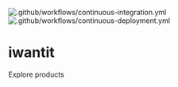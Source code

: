 ![.github/workflows/continuous-integration.yml](https://github.com/apostolidhs/iwantit/workflows/.github/workflows/continuous-integration.yml/badge.svg) ![.github/workflows/continuous-deployment.yml](https://github.com/apostolidhs/iwantit/workflows/.github/workflows/continuous-deployment.yml/badge.svg)

# iwantit

Explore products
